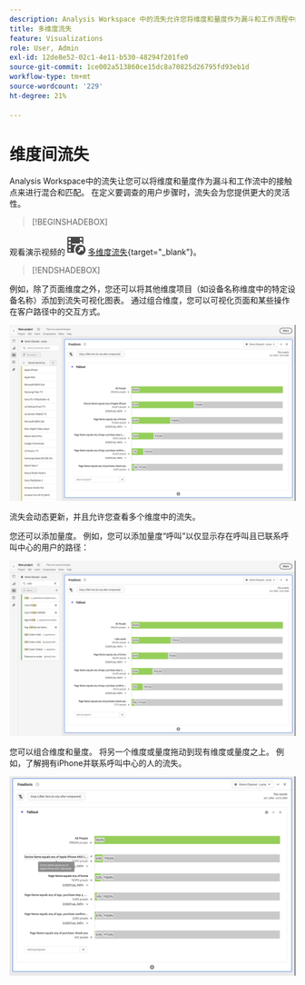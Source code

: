 ```yaml
---
description: Analysis Workspace 中的流失允许您将维度和量度作为漏斗和工作流程中的接触点来进行混合和匹配。这在定义要调查的用户步骤方面具有更大的灵活性。
title: 多维度流失
feature: Visualizations
role: User, Admin
exl-id: 12de8e52-02c1-4e11-b530-48294f201fe0
source-git-commit: 1ce002a513860ce15dc8a70825d26795fd93eb1d
workflow-type: tm+mt
source-wordcount: '229'
ht-degree: 21%

---
```


# 维度间流失


Analysis Workspace中的流失让您可以将维度和量度作为漏斗和工作流中的接触点来进行混合和匹配。 在定义要调查的用户步骤时，流失会为您提供更大的灵活性。

>[!BEGINSHADEBOX]

观看演示视频的![VideoCheckedOut](/help/assets/icons/VideoCheckedOut.svg) [多维度流失](https://video.tv.adobe.com/v/24043?quality=12&learn=on){target="_blank"}。

>[!ENDSHADEBOX]

例如，除了页面维度之外，您还可以将其他维度项目（如设备名称维度中的特定设备名称）添加到流失可视化图表。 通过组合维度，您可以可视化页面和某些操作在客户路径中的交互方式。

![所有访问视图将多个维度显示为接触点。](assets/fallout-otherdimension.png)

流失会动态更新，并且允许您查看多个维度中的流失。

您还可以添加量度。 例如，您可以添加量度“呼叫”以仅显示存在呼叫且已联系呼叫中心的用户的路径：

![显示添加量度的“所有访问”视图：“共享照片”。](assets/fallout-metrics.png)

您可以组合维度和量度。 将另一个维度或量度拖动到现有维度或量度之上。 例如，了解拥有iPhone并联系呼叫中心的人的流失。

![显示添加的操作名称的“所有访问”视图：“共享”和“共享照片”量度。](assets/fallout-combined.png)
